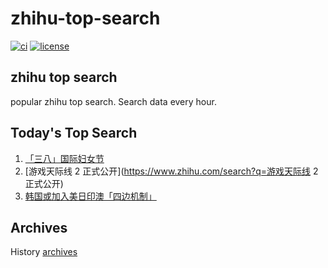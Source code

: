 # zhihu-top-search

[![ci](https://github.com/RyuSeiri/zhihu-top-search/actions/workflows/ci.yml/badge.svg)](https://github.com/RyuSeiri/zhihu-top-search/actions/workflows/ci.yml)
[![license](https://img.shields.io/github/license/RyuSeiri/zhihu-top-search)](https://github.com/RyuSeiri/zhihu-top-search/blob/master/LICENSE)

## zhihu top search

popular zhihu top search. Search data every hour.

## Today's Top Search

<!-- BEGIN -->
<!-- UpdateTime Thu Mar 09 2023 01:03:19 GMT+0800 (China Standard Time) -->

1. [「三八」国际妇女节](https://www.zhihu.com/search?q=「三八」国际妇女节)
1. [游戏天际线 2 正式公开](https://www.zhihu.com/search?q=游戏天际线 2 正式公开)
1. [韩国或加入美日印澳「四边机制」](https://www.zhihu.com/search?q=韩国或加入美日印澳「四边机制」)

<!-- END -->

## Archives

History [archives](./archives)
